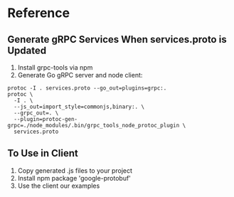# Reference

## Generate gRPC Services When services.proto is Updated

1. Install grpc-tools via npm
2. Generate Go gRPC server and node client:

```
protoc -I . services.proto --go_out=plugins=grpc:.
protoc \
  -I . \
  --js_out=import_style=commonjs,binary:. \
  --grpc_out=. \
  --plugin=protoc-gen-grpc=./node_modules/.bin/grpc_tools_node_protoc_plugin \
  services.proto
```

## To Use in Client

1. Copy generated .js files to your project
2. Install npm package 'google-protobuf'
3. Use the client our examples